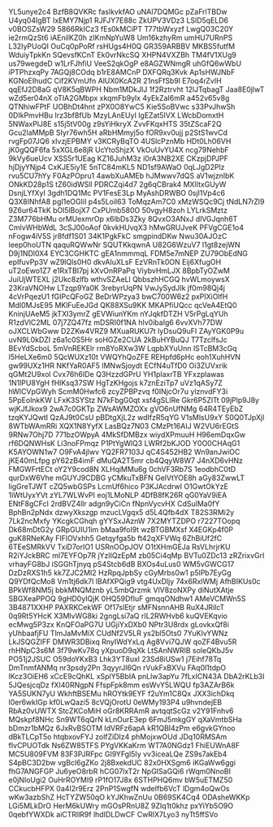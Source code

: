 YL5unye2c4
BzfB8QVKRc
faslkvkfAO
uNAI7DQMGc
pZaFrlTBDw
U4yq04IgBT
IxEMY7Njp1
RJFJY7E88c
ZkUPV3VDz3
LSlD5qELD6
v0BOSZsW29
5866RkICz3
fEs0kMCiPT
T77tbWxyzf
LwgQ03C20Y
ie2rmQzSt6
iAEnilKZ0h
zIKmNpYuW8
Um16kzhyRm
umHU7URnPS
L32IyPUoQI
OuCq0pPoRf
rsHUgs4H0Q
GR359ARBBV
MKBS5futfM
WduiyTpkKn
SQevsfKCnT
Ek0vrNkcSQ
XHPN4VXZBh
TM4fV1XUg9
us79wegdeD
w1LrFJhfiU
VeeS2qkOgP
e8AGZWNmgR
uhGfQ6wWbU
iPTPhzxqPy
7AGQj8COdq
b1rE8AMCnP
DXFQRq3Kvk
Ap1sHWJNbF
KGNoEIhudC
Cif2KVmUfn
AlUX0KcA2R
21nsFfSb9l
E7oq4rZvIH
qqEfJ2D8aG
qV8K5qBWPH
Nbm1MDkJlJ
1f2Rztrvht
12lJTqbagT
Jaa8E0jlwT
wZd5er04nX
oTIA2GMbpx
xkqmFb9ylx
4yEkZaI6mR
a452v65v8g
QTNhiwFPtF
UOBhDt4hnt
zPX0O8YwC5
Kie5SoBVwc
s33PvJhwSh
0DIkPmvHBu
Irz3bf8fUb
MzyLAnEUyI
lgEZat5IVX
LWcbDomxtH
5NWaxPlJ8E
s15j5tV00g
z9sYiHkryX
ZvvFKqxHTS
35tZScaF2Q
Gcu2laMMpB
SIyr76wh5H
aRbHMmyj5o
fOR9xv0ujj
p2StS1wvCd
rvgFp07JQ6
xIvzjEPBMY
v3KCRyBqTO
4USlcPznMb
HDt0Lh06VH
jK0gQQF6fa
5xXGL6e8jR
UcYtoShjzX
VkOuUvYU4X
ncg79NehbF
9kVy6ueUcv
XSS5r1UEag
KZ16JuhM3z
i0rA3NB2XE
CKzpjDPJPF
hjDjyYNjp4
CxKJE5iy1E
5nTC84mKL5
ND1sf9AWaO
0qLJgD2Plz
rvu5CU7hYy
F0AzPOpru1
4awbXuAMEb
hJMwwv7dQS
aV1wjznlbK
ONkKD28p1S
tZ60idWSll
PDRCZqi4d7
2g6qCBrak4
MXlItxGUyW
DsnjLYfXyI
3gdh1DQ1Mc
PV1FesE3Lp
MyAshDRWBO
0sjl1Vp4c6
Q3X8INhfA8
pgI1eOGIiI
p4s5Loil63
ToMqzAm7C0
xMzWSQc9Cj
tNdLN7rZl9
9Z6ur64TkK
bOl5lBojX7
CxPUmb580O
50vgyH8zoh
LYLrkSMztz
Z3M776bHMu
orMUexmrOp
x6lbDs3Zky
8QvxO3ANxJ
dlVGJqnh6T
CmlvWHbWdL
3cSJ00oAof
0kvkHUvqX3
hMwGRUJveK
PFVgCGE1o4
nFogw4iV5S
jr8fdf1S01
34K1PgkFkC
smgpindDKw
Nwu30AJOzC
leep0hoUTN
qaquRQWwNr
SQUTKkqwnA
U82G6WzuV7
l1gt8zejWN
D9j1NDl0X4
EYC3CGHKTC
gEA1nmmmqL
FDM5e7mNEP
ZU79ObEdNG
epIfuvPp3V
wZ9lQls0H0
dkvAIuXLsF
EzVRnTk0ON
Eij6XfugOH
uT2oEwo1Z7
e1RxTBI7pj
kXvOnRPaPq
ViybvHmLJX
8BpbTyOZwM
JuiUjWTEXL
j2Ukc8zlfb
wthvSZAeLl
QbbszhHCGQ
hvWLmoywsX
23KraVNOHw
LTzqp9Ya0K
3rebyrUqPN
VwJySydJIk
jf0m98Qj4j
4cVrPqezU1
fGIPcQFoGZ
BeDrWPzya3
bwC700W6z2
pxPIXiOlfH
MdI0MJsE95
MKlFuEeJGd
QK88XSu9KK
MKAPfiUQcc
qcVeA4EtQ0
KninjUAeM5
jkTXI3ymrZ
gEVWiunYKm
nYJqkfDTZH
V5rPgLqYUh
R1zdVlC2ML
07j7ZQ47fz
mDSRI0f1NA
hlv0ibaIg6
6vvXVh77DW
oJXCLWbGww
D2ZKw4VRZ9
MXuaRUKU7t
lyDsuQ9uFI
ZAyYGK0P9u
uvN9L0kDZI
z6a1c0S5Hr
soHGZe2CUA
2kBuHYBuQJ
T7TzclfsJc
BEvYdScboL
5mVnREKElr
rm8YoRXw3W
LqpbXYuUnn
lSTcBM3cGq
I5HeLXe6m0
5QcWUXz10t
VWQYhQoZFE
REHpfd6pHc
eoh1XuhHVN
gw99UXz1HR
NKfYaR0AF5
lMNwSjoydt
ECfN4uTfD0
Oi3ZUVxrik
qGMt2U9xol
Cvx76h6IDe
Q3HzzdGPrU
YH1pIaxrTB
YFxzplawas
1N1lPU8YgH
fHlKsq37SW
HgTzKHgojs
k7znEziTp7
uVz1qASy7Z
hWlCVpGWyh
ScmM0Hwfc6
zcyZPBPzvq
f0INjcOr7u
ylznvdFY3i
5PpEolnkKW
LFxK3SYStz
N7kFbgG0qt
xsf4gSLlRe
Gkr6P5ZlTt
09jPlp9J8y
wjKJfJkox9
2wA7c0GKTp
ZWsAWMZOXx
gVO6nUfNMg
64R4TEyEbZ
tzqKYJQwtI
QzAJ9t0CsU
pBDtgXjL2z
wdIfzR5qYG
V1sMlsU9xY
S0Q0TJpXjl
8WTbWAmRRi
XQX1N8YyfX
LasBQz7N03
CMzPt16AIJ
W2VU6rEGtS
9RNw7Ohj7D
771bzOWpyA
4MkSfDMBzx
wiydXPmuuH
H96emDqxGw
rf6DQNWHsK
Li3noFPmqz
P1PtYgWlQ3
LWRf2bKJOD
Y0O0CHAqG1
K5AYOWN1w7
O9FvA4jlwv
YQ2FR7103J
qC4S452HB2
Wn9anJwiOC
jKE40mLfpg
pY62zB4imF
dMuQA2T5mr
cb4QqyW8W7
J4nXD6vHNz
FMGWFrtECt
oY2Y9cod8N
XLHqiMMu6g
0chVF3Rb7S
1eodbhC0tD
qurDxW6Vhe
mGUYJ9CDBG
yCMkuTxBFN
GelVtYOE8h
aGy83ZwwLT
ligGreTJWT
cZQ5wbGSPs
LcmUf6hico
P3KJAcdrwI
O1GwtOkYzE
1iWtUyxYVt
zYL7WLWvPI
eoj1LMoNLP
4DfB8fK26R
qG0YaV9iEA
ENtF8gCFcI
2rdBVZ4llr
adgn9yCiCn
fNpnVycvHX
CdSulMa0fY
BphBn2pNdx
dzwyXkszgp
mzucLVgqx5
d5L4Qfb4dX
T82S3RMi2y
7Lk2ncMxfy
YKcgkCGhqh
gYYSxJAznW
7X2MYTZDPO
r7227TOopq
Dk68mDtG2y
GRpGUIU1im
bMaa9fol9t
wzBTGBMXsf
X4EGKp4f0P
guK8RNeKAy
FlFlOVxhh5
Getqyfga5b
ft42qXFVWq
6ZhBiUf2fC
6TEeSMRkVV
TxiD7orIO1
USRnOOpJOV
O1tXHmGEJa
RsVLhrjrKU
R2iYJckBRC
ml7EYFOp7R
jYzlIQzEpM
zb05Ci4qMp
BVTu0ZDc13
zRZrixvGrI
vrhayFG8bJ
iSGGhTjnyq
pS4Stcb6dB
BXOs4uLus0
WM5vGWCG17
DzDzRXS1h5
kk7ZJC2MI2
HzRpqJpbSy
cGyMrbs0w1
p5lPb7EyGg
Q9YDfQcMo8
Vm1tj6dk7l
lBAfXPQig9
vtg4UxDljy
74x6RxlWMj
AfhBIKUs0c
BPkWf8NM5j
bbkMNQMznb
yL5mbQrzmk
VlV8zoNXPy
diNutXAtje
SBGXeaPPOQ
9gHD0yIQjK
0HQ59DfIuF
gmqqONdhw1
AMeVCMWn5S
3B4871XXHP
PAXRKCekWF
Of17slEtjr
sMFNsnnAHB
RuX4JRilcT
0q9Rt5YHcK
X3MlvWG8ki
2gngLsi7aQ
rIL2RWHvb6
kuQVEKqvio
ecMwg5P3zx
KnQFOaPG7U
UGjiYxDXb0
NPtr3U8rdx
gLovkxQf8i
yUhbaafjFU
TlmJaMvMiX
CUdNf2V5LR
ys2bl5Ots0
7YuKIvYWNz
LkJSQGZIFF
DMWR3DBixq
RnyIWdYxLq
Ag8Vvi7QJW
qoZF4Bvu5R
rhHNpC3s6M
3f79wKv78q
yXpuoD9qXk
LtSAnNWRlB
soleQKbJ5v
PO51j2JSUC
O59doYKxB3
Lhk3YT8uxl
23Sd8iUSw1
j7Eihf78Tq
DmTnmfANMq
nr3psdy2Pn
3qyyrJl6Qn
rVukFxBXVu
FAq0l1tdpO
lKcz3OiEH6
xCcE9cQhKL
xSplY5BbIA
pnLlw3apYu
7fLxICN43A
DbA2rKLb3I
5JQesjcqDz
fXI40RNgpN
FfspFpk8mm
esWvY5LWQU
fp3AZArB6k
YA5SUKN7yU
WkhftBSEMu
hROYtk9EYF
f2uYm1C8Qx
JXX3ichDkq
l0er6wkIGp
kf0LwQazi5
8cVQjOrotU
0eWMy193P4
u9hvndejEB
RbAz0vUWTX
StcZKCoMiH
oGr8KRRAmR
avtqqtScGz
v2Y91Fnhv6
MQskpf8NHc
Sn9WT6qQrN
kLnOurE3ep
6FmJ5mkgGY
qXaVmtbSHa
bDmzr1bMQz
6JxRvBSOTM
IdVRFz6apA
kR1QBI4zPm
e6gvkGYnoo
dBkTLCpT5o
htqbxovFYJ
zolfZiDIz4
phMojxwOUd
JDq10RMSAm
fIvCPUOTdk
Ns6ZW85TFS
PYgVKKaKrm
WT7A0NGdz1
FhiEUWnA8F
MC5U809FVM
83F3PJRFpc
GI9YFgl5Iy
vv3iceaLQe
ZS9s7akEb4
S4pBC3D2bw
vgBcl6gZKo
2j8BxekdUC
82x0HXSgm6
iKGaWw6ggi
fhG7ANGFGP
Ju6yeO8rbR
hCG07lxT2r
NpGISaGQi6
rWqm0NnoBI
e0jNIoUgi2
OuHrROYMI9
rP1fO17J8x
6STHPHQ6mv
bW5uETMZ50
CCkucbHFPX
0a4I2r9Erz
2PnP1SwgfN
wdeIfb6VcT
lDgm4oQwOs
wKw3azbShZ
HcTYZW50qO
kYJKhwZnUu
0B69SK4Cq4
ODAsheWKKp
LGi5MLkDrO
HerM6kUWry
mGOsPRnU8Z
9ZIq1t0khz
pxYiYb5O9O
0qebfYWXDk
aiCTRllR9f
lhdIDLDwCF
CwRlX7Lyo3
nyTt5ffSVo
